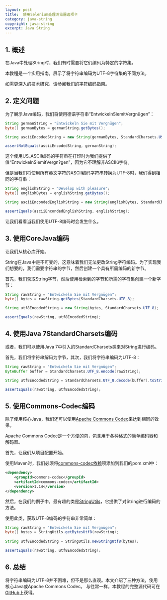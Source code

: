 ```yaml
---
layout: post
title:  使用Selenium处理浏览器选项卡
category: java-string
copyright: java-string
excerpt: Java String
---
```


## 1. 概述

在Java中处理String时，我们有时需要将它们编码为特定的字符集。

本教程是一个实用指南，展示了将字符串编码为UTF-8字符集的不同方法。

如需更深入的技术研究，请参阅我们[的字符编码指南](https://www.tuyucheng.com/java-char-encoding)。

## 2. 定义问题

为了展示Java编码，我们将使用德语字符串“EntwickelnSiemitVergnügen”：

```java
String germanString = "Entwickeln Sie mit Vergnügen";
byte[] germanBytes = germanString.getBytes();

String asciiEncodedString = new String(germanBytes, StandardCharsets.US_ASCII);

assertNotEquals(asciiEncodedString, germanString);
```

这个使用US_ASCII编码的字符串在打印时为我们提供了值“EntwickelnSiemitVergn?gen”，因为它不理解非ASCIIü字符。

但是当我们将使用所有英文字符的ASCII编码字符串转换为UTF-8时，我们得到相同的字符串：

```java
String englishString = "Develop with pleasure";
byte[] englishBytes = englishString.getBytes();

String asciiEncondedEnglishString = new String(englishBytes, StandardCharsets.US_ASCII);

assertEquals(asciiEncondedEnglishString, englishString);
```

让我们看看当我们使用UTF-8编码时会发生什么。

## 3. 使用CoreJava编码

让我们从核心库开始。

String在Java中是不可变的，这意味着我们无法更改String字符编码。为了实现我们想要的，我们需要字符串的字节，然后创建一个具有所需编码的新字节。

首先，我们获取String字节，然后使用检索到的字节和所需的字符集创建一个新字节：

```java
String rawString = "Entwickeln Sie mit Vergnügen";
byte[] bytes = rawString.getBytes(StandardCharsets.UTF_8);

String utf8EncodedString = new String(bytes, StandardCharsets.UTF_8);

assertEquals(rawString, utf8EncodedString);
```

## 4. 使用Java 7StandardCharsets编码

或者，我们可以使用Java 7中引入的StandardCharsets类来对String进行编码。

首先，我们将字符串解码为字节，其次，我们将字符串编码为UTF-8：

```java
String rawString = "Entwickeln Sie mit Vergnügen";
ByteBuffer buffer = StandardCharsets.UTF_8.encode(rawString); 

String utf8EncodedString = StandardCharsets.UTF_8.decode(buffer).toString();

assertEquals(rawString, utf8EncodedString);
```

## 5. 使用Commons-Codec编码

除了使用核心Java，我们还可以使用[Apache Commons Codec](https://commons.apache.org/proper/commons-codec/)来达到相同的效果。

Apache Commons Codec是一个方便的包，包含用于各种格式的简单编码器和解码器。

首先，让我们从项目配置开始。

使用Maven时，我们必须将[commons-codec依赖](https://search.maven.org/search?q=g:commons-codecANDa:commons-codec)项添加到我们的pom.xml中：

```xml
<dependency>
    <groupId>commons-codec</groupId>
    <artifactId>commons-codec</artifactId>
    <version>1.14</version>
</dependency>
```

然后，在我们的例子中，最有趣的类是[StringUtils](https://commons.apache.org/proper/commons-codec/apidocs/org/apache/commons/codec/binary/StringUtils.html)，它提供了对String进行编码的方法。

使用此类，获取UTF-8编码的字符串非常简单：

```java
String rawString = "Entwickeln Sie mit Vergnügen"; 
byte[] bytes = StringUtils.getBytesUtf8(rawString);
 
String utf8EncodedString = StringUtils.newStringUtf8(bytes);

assertEquals(rawString, utf8EncodedString);
```

## 6. 总结

将字符串编码为UTF-8并不困难，但不是那么直观。本文介绍了三种方法，使用核心Java或Apache Commons Codec。
与往常一样，本教程的完整源代码可在[GitHub](https://github.com/tu-yucheng/taketoday-tutorial4j/tree/master/java-core-modules/java-string-algorithms-1)上获得。
